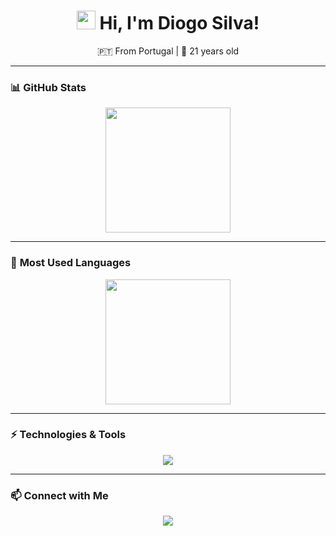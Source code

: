<h1 align="center"> 
  <img src="https://media.giphy.com/media/hvRJCLFzcasrR4ia7z/giphy.gif" width="30px">
  Hi, I'm Diogo Silva!
</h1>

<p align="center">
  🇵🇹 From Portugal | 🎂 21 years old
</p>

<!--<p align="center">
  <a href="https://github.com/DiogoSilva1904">
    <img src="https://readme-typing-svg.herokuapp.com?size=24&color=00C9FF&center=true&vCenter=true&width=500&lines=Software+Developer;Full+Stack+Engineer;Backend+Specialist;Tech+Enthusiast" alt="Typing SVG">
  </a>
</p>-->

---

### 📊 **GitHub Stats**
<p align="center">
  <img src="https://github-readme-stats.vercel.app/api?username=DiogoSilva1904&show_icons=true&theme=radical" height="200">
</p>

---

### 🚀 **Most Used Languages**
<p align="center">
  <img src="https://github-readme-stats.vercel.app/api/top-langs/?username=DiogoSilva1904&layout=compact&theme=radical" height="200">
</p>

---

### ⚡ **Technologies & Tools**
<p align="center">
  <img src="https://skillicons.dev/icons?i=java,python,typescript,kotlin,flutter,angular,spring,postgresql,mysql,redis,mongodb,cassandra,docker,git,github,maven,linux,aws,rabbitmq,selenium,fastapi,flask" />
</p>


---

### 📫 **Connect with Me**
<p align="center">
  <a href="https://www.linkedin.com/in/diogo-silva-62850a1a5/">
    <img src="https://img.shields.io/badge/LinkedIn-blue?style=for-the-badge&logo=linkedin">
  </a>
</p>

